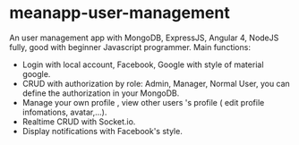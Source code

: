# meanapp-user-management
An user management app with MongoDB, ExpressJS, Angular 4, NodeJS fully, good with beginner Javascript programmer.
Main functions: 
- Login with local account, Facebook, Google with style of material google.
- CRUD with authorization by role: Admin, Manager, Normal User,  you can define the authorization in your MongoDB.
- Manage your own profile , view other users 's profile ( edit profile infomations, avatar,...).
- Realtime CRUD with Socket.io.
- Display notifications with Facebook's style.

